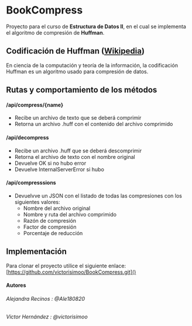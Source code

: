 # BookCompress
Proyecto para el curso de **Estructura de Datos II**, en el cual se implementa el algoritmo de compresión de **Huffman**.

## Codificación de Huffman ([Wikipedia](https://es.wikipedia.org/wiki/Codificaci%C3%B3n_Huffman))
En ciencia de la computación y teoría de la información, la codificación Huffman es un algoritmo usado para compresión de datos.

## Rutas y comportamiento de los métodos

#### /api/compress/{name}
- Recibe un archivo de texto que se deberá comprimir
- Retorna un archivo <name>.huff con el contenido del archivo comprimido

#### /api/decompress
- Recibe un archivo .huff que se deberá descomprimir
- Retorna el archivo de texto con el nombre original
- Devuelve OK si no hubo error
- Devuelve InternalServerError si hubo

#### /api/compresssions
- Devuelvve un JSON con el listado de todas las compresiones con los siguientes valores:
  - Nombre del archivo original
  - Nombre y ruta del archivo comprimido
  - Razón de compresión
  - Factor de compresión
  - Porcentaje de reducción

## Implementación
Para clonar el proyecto utilice el siguiente enlace: [https://github.com/victorisimoo/BookCompress.git]()

#### Autores
###### Alejandra Recinos : @Ale180820
###### Victor Hernández  : @victorisimoo
